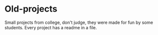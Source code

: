 # Old-projects
Small projects from college, don't judge, they were made for fun by some students.
Every project has a readme in a file.
